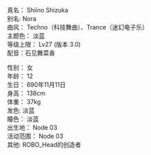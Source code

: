 真名： Shiino Shizuka  
别名: Nora  
曲风： Techno（科技舞曲）、Trance（迷幻电子乐）  
主题色： 淡蓝  
等级上限： Lv27 (版本 3.0)   
配音：石见舞菜香  

性别： 女  
年龄： 12  
生日： 690年11月11日  
身高： 138cm  
体重： 37kg  
发色: 淡蓝  
瞳色： 淡蓝  
出生地： Node 03  
活动范围： Node 03  
其他: ROBO_Head的创造者  